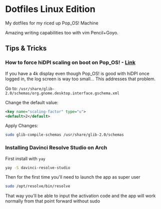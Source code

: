 # Dotfiles Linux Edition

My dotfiles for my riced up Pop_OS! Machine

Amazing writing capabilities too with vim Pencil+Goyo.


## Tips & Tricks

### How to force hiDPI scaling on boot on Pop_OS! - [Link](https://unix.stackexchange.com/questions/530748/how-to-force-hidpi-scaling-mode-on-boot-in-pop-os-gnome)

If you have a 4k display even though Pop_OS! is good with hiDPI once logged in, the log screen is way too small... This addresses that problem.

Go to: `/usr/share/glib-2.0/schemas/org.gnome.desktop.interface.gschema.xml`

Change the default value:

```xml
<key name="scaling-factor" type="u">
<default>2</default>
```

Apply Changes:

```sh
sudo glib-compile-schemas /usr/share/glib-2.0/schemas
```

### Installing Davinci Resolve Studio on Arch

First install with `yay`

```sh
yay -S davinci-resolve-studio
```

Then for the first time you'll need to launch the app as super user

```sh
sudo /opt/resolve/bin/resolve
```

That way you'll be able to input the activation code and the app will work normally from that point forward without sudo
